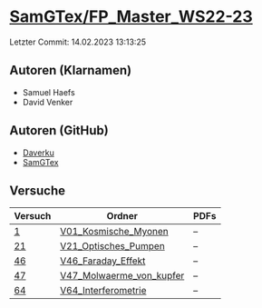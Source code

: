 # [SamGTex/FP_Master_WS22-23](https://github.com/SamGTex/FP_Master_WS22-23)

Letzter Commit: 14.02.2023 13:13:25

## Autoren (Klarnamen)
- Samuel Haefs
- David Venker

## Autoren (GitHub)
- [Daverku](https://github.com/Daverku)
- [SamGTex](https://github.com/SamGTex)

## Versuche

|       Versuch        |                                                  Ordner                                                   |PDFs|
|----------------------|-----------------------------------------------------------------------------------------------------------|----|
|[1](../../versuch/1)  |[V01_Kosmische_Myonen](https://github.com/SamGTex/FP_Master_WS22-23/tree/main/V01_Kosmische_Myonen)        |–   |
|[21](../../versuch/21)|[V21_Optisches_Pumpen](https://github.com/SamGTex/FP_Master_WS22-23/tree/main/V21_Optisches_Pumpen)        |–   |
|[46](../../versuch/46)|[V46_Faraday_Effekt](https://github.com/SamGTex/FP_Master_WS22-23/tree/main/V46_Faraday_Effekt)            |–   |
|[47](../../versuch/47)|[V47_Molwaerme_von_kupfer](https://github.com/SamGTex/FP_Master_WS22-23/tree/main/V47_Molwaerme_von_kupfer)|–   |
|[64](../../versuch/64)|[V64_Interferometrie](https://github.com/SamGTex/FP_Master_WS22-23/tree/main/V64_Interferometrie)          |–   |
